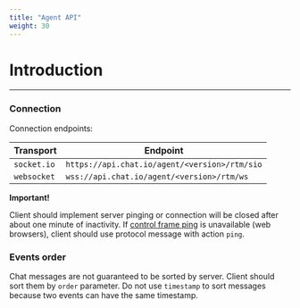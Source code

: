 ```yaml
---
title: "Agent API"
weight: 30
---
```


# Introduction
___
### Connection
Connection endpoints:


| Transport | Endpoint |
|--------|----------------|
| `socket.io` | `https://api.chat.io/agent/<version>/rtm/sio` |
| `websocket` | `wss://api.chat.io/agent/<version>/rtm/ws` |

**Important!**

Client should implement server pinging or connection will be closed after about one minute of inactivity. If [control frame ping](https://tools.ietf.org/html/rfc6455#section-5.5.2) is unavailable (web browsers), client should use protocol message with action `ping`.

### Events order
Chat messages are not guaranteed to be sorted by server. Client should sort them by `order` parameter. Do not use `timestamp` to sort messages because two events can have the same timestamp.